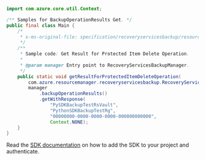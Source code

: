 ```java
import com.azure.core.util.Context;

/** Samples for BackupOperationResults Get. */
public final class Main {
    /*
     * x-ms-original-file: specification/recoveryservicesbackup/resource-manager/Microsoft.RecoveryServices/stable/2022-02-01/examples/Common/ProtectedItem_Delete_OperationResult.json
     */
    /**
     * Sample code: Get Result for Protected Item Delete Operation.
     *
     * @param manager Entry point to RecoveryServicesBackupManager.
     */
    public static void getResultForProtectedItemDeleteOperation(
        com.azure.resourcemanager.recoveryservicesbackup.RecoveryServicesBackupManager manager) {
        manager
            .backupOperationResults()
            .getWithResponse(
                "PySDKBackupTestRsVault",
                "PythonSDKBackupTestRg",
                "00000000-0000-0000-0000-000000000000",
                Context.NONE);
    }
}
```

Read the [SDK documentation](https://github.com/Azure/azure-sdk-for-java/blob/azure-resourcemanager-recoveryservicesbackup_1.0.0-beta.5/sdk/recoveryservicesbackup/azure-resourcemanager-recoveryservicesbackup/README.md) on how to add the SDK to your project and authenticate.
